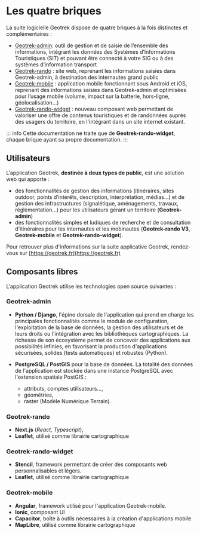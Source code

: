 # Les quatre briques

La suite logicielle Geotrek dispose de quatre briques à la fois distinctes et complémentaires :

* [Geotrek-admin](https://geotrek.readthedocs.io/en/master//about/geotrek.html): outil de gestion et de saisie de l’ensemble des informations, intégrant les données des Systèmes d’Informations Touristiques (SIT) et pouvant être connecté à votre SIG ou à des systèmes d’information transport
* [Geotrek-rando](https://github.com/GeotrekCE/Geotrek-rando-v3/blob/main/docs/presentation-fr.md) : site web, reprenant les informations saisies dans Geotrek-admin, à destination des internautes grand public
* [Geotrek-mobile](https://github.com/GeotrekCE/Geotrek-mobile#geotrek-mobile) : application mobile fonctionnant sous Android et iOS, reprenant des informations saisies dans Geotrek-admin et optimisées pour l’usage mobile (volume, impact sur la batterie, hors-ligne, géolocalisation…)
* [Geotrek-rando-widget](/documentation/introduction/overview.html) : nouveau composant web permettant de valoriser une offre de contenus touristiques et de randonnées auprès des usagers du territoire, en l'intégrant dans un site internet existant.

::: info
Cette documentation ne traite que de **Geotrek-rando-widget**, chaque brique ayant sa propre documentation.
:::

## Utilisateurs


L’application Geotrek, **destinée à deux types de public**, est une solution web qui apporte :

* des fonctionnalités de gestion des informations (itinéraires, sites outdoor, points d’intérêts, description, interprétation, médias…) et de gestion des infrastructures (signalétique, aménagements, travaux, réglementation…) pour les utilisateurs gérant un territoire (**Geotrek-admin**) 
* des fonctionnalités simples et ludiques de recherche et de consultation d’itinéraires pour les internautes et les mobinautes (**Geotrek-rando V3**, **Geotrek-mobile** et **Geotrek-rando-widget**).

Pour retrouver plus d'informations sur la suite applicative Geotrek, rendez-vous sur [https://geotrek.fr](https://geotrek.fr)

## Composants libres

L’application Geotrek utilise les technologies open source suivantes :

### Geotrek-admin

* **Python / Django**, l'épine dorsale de l'application qui prend en charge les principales fonctionnalités comme le module de configuration, l'exploitation de la base de données, la gestion des utilisateurs et de leurs droits ou l'intégration avec les bibliothèques cartographiques. La richesse de son écosystème permet de concevoir des applications aux possibilités infinies, en favorisant la production d'applications sécurisées, solides (tests automatiques) et robustes (Python).
* **PostgreSQL / PostGIS** pour la base de données. La totalité des données de l'application est stockée dans une instance PostgreSQL avec l'extension spatiale PostGIS :

  * attributs, comptes utilisateurs…,
  * géométries,
  * raster (Modèle Numérique Terrain).

### Geotrek-rando
* **Next.js** (*React, Typescript*), 
* **Leaflet**, utilisé comme librairie cartographique

### Geotrek-rando-widget

* **Stencil**, framework permettant de créer des composants web personnalisables et légers.
* **Leaflet**, utilisé comme librairie cartographique

### Geotrek-mobile

* **Angular**, framework utilisé pour l'application Geotrek-mobile.
* **Ionic**, composant UI
* **Capacitor**, boîte à outils nécessaires à la création d'applications mobile
* **MapLibre**, utilisé comme librairie cartographique 